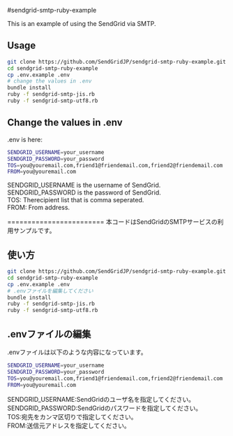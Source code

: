 #sendgrid-smtp-ruby-example

This is an example of using the SendGrid via SMTP.

## Usage

```bash
git clone https://github.com/SendGridJP/sendgrid-smtp-ruby-example.git
cd sendgrid-smtp-ruby-example
cp .env.example .env
# change the values in .env
bundle install
ruby -f sendgrid-smtp-jis.rb
ruby -f sendgrid-smtp-utf8.rb
```

## Change the values in .env
.env is here:

```bash
SENDGRID_USERNAME=your_username
SENDGRID_PASSWORD=your_password
TOS=you@youremail.com,friend1@friendemail.com,friend2@friendemail.com
FROM=you@youremail.com
```
SENDGRID_USERNAME is the username of SendGrid.  
SENDGRID_PASSWORD is the password of SendGrid.  
TOS: Therecipient list that is comma seperated.  
FROM: From address.  


========================
 本コードはSendGridのSMTPサービスの利用サンプルです。

## 使い方

```bash
git clone https://github.com/SendGridJP/sendgrid-smtp-ruby-example.git
cd sendgrid-smtp-ruby-example
cp .env.example .env
# .envファイルを編集してください
bundle install
ruby -f sendgrid-smtp-jis.rb
ruby -f sendgrid-smtp-utf8.rb
```

## .envファイルの編集
.envファイルは以下のような内容になっています。

```bash
SENDGRID_USERNAME=your_username
SENDGRID_PASSWORD=your_password
TOS=you@youremail.com,friend1@friendemail.com,friend2@friendemail.com
FROM=you@youremail.com
```
SENDGRID_USERNAME:SendGridのユーザ名を指定してください。  
SENDGRID_PASSWORD:SendGridのパスワードを指定してください。  
TOS:宛先をカンマ区切りで指定してください。  
FROM:送信元アドレスを指定してください。  
